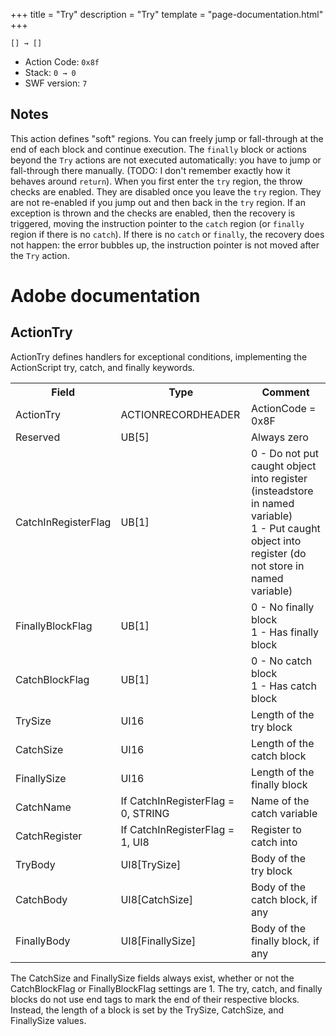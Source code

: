 +++
title = "Try"
description = "Try"
template = "page-documentation.html"
+++

```
[] → []
```

- Action Code: `0x8f`
- Stack: `0 → 0`
- SWF version: `7`

## Notes

This action defines "soft" regions. You can freely jump or fall-through at the
end of each block and continue execution. The `finally` block or actions beyond
the `Try` actions are not executed automatically: you have to jump or
fall-through there manually. (TODO: I don't remember exactly how it behaves
around `return`).
When you first enter the `try` region, the throw checks are enabled. They are
disabled once you leave the `try` region. They are not re-enabled if you jump
out and then back in the `try` region. If an exception is thrown and the checks
are enabled, then the recovery is triggered, moving the instruction pointer
to the `catch` region (or `finally` region if there is no `catch`).
If there is no `catch` or `finally`, the recovery does not happen: the error
bubbles up, the instruction pointer is not moved after the `Try` action.

# Adobe documentation

## ActionTry

ActionTry defines handlers for exceptional conditions, implementing the ActionScript try, catch, and finally
keywords.

<table>
<tr>
  <th>Field</th>
  <th>Type</th>
  <th>Comment</th>
</tr>
<tr>
  <td>ActionTry</td>
  <td>ACTIONRECORDHEADER</td>
  <td>ActionCode = 0x8F</td>
</tr>
<tr>
  <td>Reserved</td>
  <td>UB[5]</td>
  <td>Always zero</td>
</tr>
<tr>
  <td>CatchInRegisterFlag</td>
  <td>UB[1]</td>
  <td>
    0 - Do not put caught object into register (insteadstore in named variable)<br />
    1 - Put caught object into register (do not store in named variable)
  </td>
</tr>
<tr>
  <td>FinallyBlockFlag</td>
  <td>UB[1]</td>
  <td>
    0 - No finally block<br />
    1 - Has finally block
  </td>
</tr>
<tr>
  <td>CatchBlockFlag</td>
  <td>UB[1]</td>
  <td>
    0 - No catch block<br />
    1 - Has catch block
  </td>
</tr>
<tr>
  <td>TrySize</td>
  <td>UI16</td>
  <td>Length of the try block</td>
</tr>
<tr>
  <td>CatchSize</td>
  <td>UI16</td>
  <td>Length of the catch block</td>
</tr>
<tr>
  <td>FinallySize</td>
  <td>UI16</td>
  <td>Length of the finally block</td>
</tr>
<tr>
  <td>CatchName</td>
  <td>If CatchInRegisterFlag = 0, STRING</td>
  <td>Name of the catch variable</td>
</tr>
<tr>
  <td>CatchRegister</td>
  <td>If CatchInRegisterFlag = 1, UI8</td>
  <td>Register to catch into</td>
</tr>
<tr>
  <td>TryBody</td>
  <td>UI8[TrySize]</td>
  <td>Body of the try block</td>
</tr>
<tr>
  <td>CatchBody</td>
  <td>UI8[CatchSize]</td>
  <td>Body of the catch block, if any</td>
</tr>
<tr>
  <td>FinallyBody</td>
  <td>UI8[FinallySize]</td>
  <td>Body of the finally block, if any</td>
</tr>
</table>

The CatchSize and FinallySize fields always exist, whether or not the CatchBlockFlag or FinallyBlockFlag settings
are 1.
The try, catch, and finally blocks do not use end tags to mark the end of their respective blocks. Instead, the
length of a block is set by the TrySize, CatchSize, and FinallySize values.
